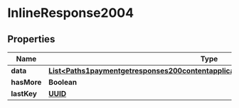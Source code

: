 # InlineResponse2004

## Properties
Name | Type | Description | Notes
------------ | ------------- | ------------- | -------------
**data** | [**List&lt;Paths1paymentgetresponses200contentapplication1jsonschemapropertiesdataitems&gt;**](Paths1paymentgetresponses200contentapplication1jsonschemapropertiesdataitems.md) |  |  [optional]
**hasMore** | **Boolean** |  |  [optional]
**lastKey** | [**UUID**](UUID.md) |  |  [optional]
